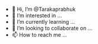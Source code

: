 - 👋 Hi, I’m @Tarakaprabhuk
- 👀 I’m interested in ...
- 🌱 I’m currently learning ...
- 💞️ I’m looking to collaborate on ...
- 📫 How to reach me ...

<!---
Tarakaprabhuk/Tarakaprabhuk is a ✨ special ✨ repository because its `README.md` (this file) appears on your GitHub profile.
You can click the Preview link to take a look at your changes.
--->
